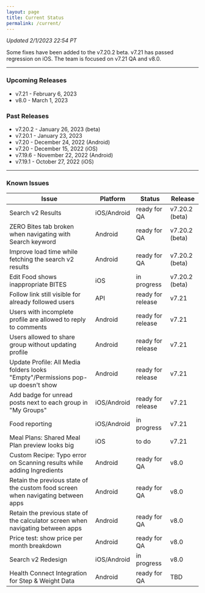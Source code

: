 ```yaml
---
layout: page
title: Current Status
permalink: /current/
---
```


_Updated 2/1/2023 22:54 PT_

Some fixes have been added to the v7.20.2 beta. v7.21 has passed regression on iOS. The team is focused on v7.21 QA and v8.0.

***

### Upcoming Releases
- v7.21   - February 6, 2023
- v8.0    - March 1, 2023
 
### Past Releases
- v7.20.2 - January 26, 2023 (beta)
- v7.20.1 - January 23, 2023
- v7.20   - December 24, 2022 (Android)
- v7.20   - December 15, 2022 (iOS)
- v7.19.6 - November 22, 2022 (Android)
- v7.19.1 - October 27, 2022 (iOS)

***

### Known Issues

|Issue                          |Platform   | Status    | Release           |
| ---                           | ---       | ---       | ---               |
|Search v2 Results|iOS/Android |ready for QA| v7.20.2 (beta)|
|ZERO Bites tab broken when navigating with Search keyword |Android |ready for QA| v7.20.2 (beta)|
|Improve load time while fetching the search v2 results|Android |ready for QA| v7.20.2 (beta)|
|Edit Food shows inappropriate BITES|iOS |in progress| v7.20.2 (beta)|
|Follow link still visible for already followed users |API|ready for release| v7.21|
|Users with incomplete profile are allowed to reply to comments |Android|ready for release| v7.21|
|Users allowed to share group without updating profile |Android|ready for release| v7.21|
|Update Profile: All Media folders looks "Empty"/Permissions pop-up doesn't show |Android|ready for release| v7.21|
|Add badge for unread posts next to each group in "My Groups" |iOS/Android|ready for release| v7.21|
|Food reporting|iOS/Android |in progress| v7.21|
|Meal Plans: Shared Meal Plan preview looks big |iOS |to do| v7.21|
|Custom Recipe: Typo error on Scanning results while adding Ingredients |Android|ready for QA| v8.0|
|Retain the previous state of the custom food screen when navigating between apps |Android|ready for QA| v8.0|
|Retain the previous state of the calculator screen when navigating between apps |Android|ready for QA| v8.0|
|Price test: show price per month breakdown|Android |ready for QA| v8.0|
|Search v2 Redesign|iOS/Android |in progress| v8.0|
|Health Connect Integration for Step & Weight Data |Android|ready for QA| TBD|
